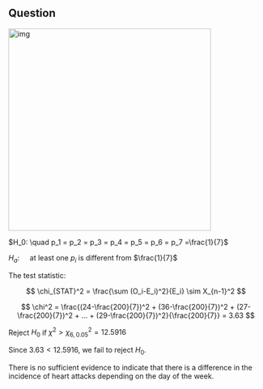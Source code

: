 ## Question

<img width="400" alt="img" src="https://github.com/user-attachments/assets/3352e752-3be1-45bd-b0fa-ad46517c9a68" >

$H_0: \quad p_1 = p_2 = p_3 = p_4 = p_5 = p_6 = p_7 =\frac{1}{7}$

$H_a: \quad$ at least one $p_i$ is different from $\frac{1}{7}$

The test statistic:

$$
\chi_{STAT}^2 = \frac{\sum (O_i-E_i)^2}{E_i} \sim X_{n-1}^2
$$

$$
\chi^2 = \frac{(24-\frac{200}{7})^2 + (36-\frac{200}{7})^2 + (27-\frac{200}{7})^2 + ... + (29-\frac{200}{7})^2}{\frac{200}{7}} = 3.63
$$

Reject $H_0$ if $\chi^2 > \chi_{6, 0.05}^2 = 12.5916$  

Since $3.63 < 12.5916$, we fail to reject $H_0$.  

There is no sufficient evidence to indicate that there is a difference in the incidence of heart attacks depending on the day of the week.
